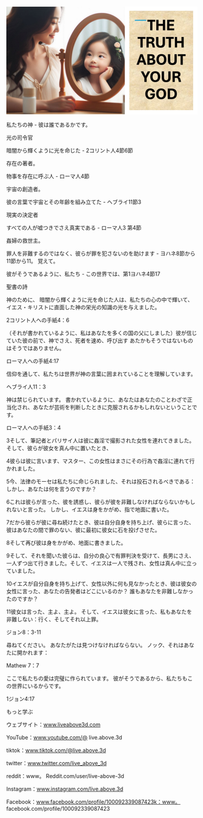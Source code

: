 ![Video cover image](../cover.jpg "cover photo")

私たちの神 - 彼は誰であるかです。

光の司令官

暗闇から輝くように光を命じた -  2コリント人4節6節

存在の著者。

物事を存在に呼ぶ人 - ローマ人4節

宇宙の創造者。

彼の言葉で宇宙とその年齢を組み立てた - ヘブライ11節3

現実の決定者

すべての人が嘘つきでさえ真実である - ローマ人3 第4節

姦婦の救世主。

罪人を非難するのではなく、彼らが罪を犯さないのを助けます - ヨハネ8節から11節から11。 覚えて。

彼がそうであるように、私たち - この世界では、第1ヨハネ4節17

聖書の詩

神のために、 暗闇から輝くように光を命じた人は、私たちの心の中で輝いて、イエス・キリストに直面した神の栄光の知識の光を与えました。

2コリント人への手紙4：6

（それが書かれているように、私はあなたを多くの国の父にしました）彼が信じていた彼の前で、神でさえ、死者を速め、呼び出す あたかもそうではないものはそうではありません。

ローマ人への手紙4:17

信仰を通して、私たちは世界が神の言葉に囲まれていることを理解しています。

ヘブライ人11：3

神は禁じられています。 書かれているように、あなたはあなたのことわざで正当化され、あなたが芸術を判断したときに克服されるかもしれないということです。

ローマ人への手紙3：4

3そして、筆記者とパリサイ人は彼に姦淫で撮影された女性を連れてきました。 そして、彼らが彼女を真ん中に置いたとき、

4彼らは彼に言います、マスター、この女性はまさにその行為で姦淫に連れて行かれました。

5今、法律のモーセは私たちに命じられました、それは投石されるべきである：しかし、あなたは何を言うのですか？

6これは彼らが言った、彼を誘惑し、彼らが彼を非難しなければならないかもしれないと言った。 しかし、イエスは身をかがめ、指で地面に書いた。

7だから彼らが彼に尋ね続けたとき、彼は自分自身を持ち上げ、彼らに言った、彼はあなたの間で罪のない、彼に最初に彼女に石を投げさせた。

8そして再び彼は身をかがめ、地面に書きました。

9そして、それを聞いた彼らは、自分の良心で有罪判決を受けて、長男にさえ、一人ずつ出て行きました。そして、イエスは一人で残され、女性は真ん中に立っていました。

10イエスが自分自身を持ち上げて、女性以外に何も見なかったとき、彼は彼女の女性に言った、あなたの告発者はどこにいるのか？ 誰もあなたを非難しなかったのですか？

11彼女は言った、主よ、主よ。 そして、イエスは彼女に言った、私もあなたを非難しない：行く、そしてそれ以上罪。

ジョン8：3-11

尋ねてください。 あなたがたは見つけなければならない。 ノック、それはあなたに開かれます：

Mathew 7：7

ここで私たちの愛は完璧に作られています。 彼がそうであるから、私たちもこの世界にいるからです。

1ジョン4:17

もっと学ぶ

ウェブサイト：www.liveabove3d.com

YouTube：www.youtube.com/@ live.above.3d

tiktok：www.tiktok.com/@live.above.3d

twitter：www.twitter.com/live_above_3d

reddit：www。 Reddit.com/user/live-above-3d

Instagram：www.instagram.com/live.above.3d

Facebook：www.facebook.com/profile/100092339087423k：www。 facebook.com/profile/100092339087423